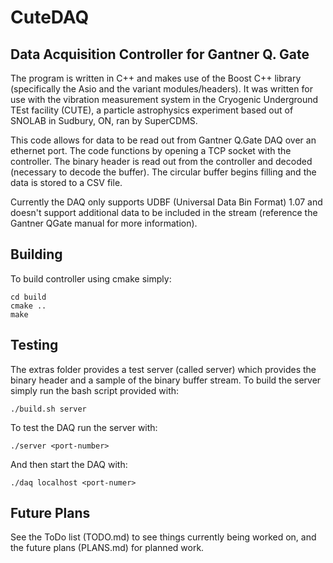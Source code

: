 # CuteDAQ
## Data Acquisition Controller for Gantner Q. Gate

The program is written in C++ and makes use of the Boost C++ library (specifically the Asio and the variant modules/headers). It was written for use with the vibration measurement system in the Cryogenic Underground TEst facility (CUTE), a particle astrophysics experiment based out of SNOLAB in Sudbury, ON, ran by SuperCDMS.

This code allows for data to be read out from Gantner Q.Gate DAQ over an ethernet port.
The code functions by opening a TCP socket with the controller.
The binary header is read out from the controller and decoded (necessary to decode the buffer).
The circular buffer begins filling and the data is stored to a CSV file.

Currently the DAQ only supports UDBF (Universal Data Bin Format) 1.07 and doesn't support additional data to be included in the stream (reference the Gantner QGate manual for more information).

## Building
To build controller using cmake simply:
```
cd build
cmake ..
make
```
## Testing
The extras folder provides a test server (called server) which provides the binary header and a sample of the binary buffer stream. To build the server simply run the bash script provided with:
```
./build.sh server
```
To test the DAQ run the server with:
```
./server <port-number>
```
And then start the DAQ with:
```
./daq localhost <port-numer>
```

## Future Plans
See the ToDo list (TODO.md) to see things currently being worked on, and the future plans (PLANS.md) for planned work.
